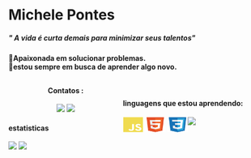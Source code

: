 # Michele Pontes

<h5 classe="animated-text">" A vida é curta demais para minimizar seus talentos"</h5>
<p><h4>📌Apaixonada em solucionar problemas.<br>
📖estou sempre em busca de aprender algo novo.</h4></p>

<div style="float: right"><br>
 <h4>linguagens que estou aprendendo:</h4>
  <img align="center" alt="Js" height="30" width="40" src="https://raw.githubusercontent.com/devicons/devicon/master/icons/javascript/javascript-plain.svg">
  <img align="center" alt="HTML" height="30" width="40" src="https://raw.githubusercontent.com/devicons/devicon/master/icons/html5/html5-original.svg">
  <img align="center" alt="CSS" height="30" width="40" src="https://raw.githubusercontent.com/devicons/devicon/master/icons/css3/css3-original.svg">
  <img  align="right" width="150" src="https://cdn.discordapp.com/attachments/1057088577852407919/1214014239895977984/michele_gif.gif?ex=65f791de&is=65e51cde&hm=bf718a5e4d9a173d72aca264641f2b1c6c96ae4f6e09bf744fffbbb3880198ac&">
</p>
  
  </div>
  
  ##
  <div align="center">
 <h4>Contatos :</h4>
  </div>
<div align="center">
  
  <a href="https://instagram.com/_michelepontes" target="_blank"><img  src="https://img.shields.io/badge/-Instagram-%23E4405F?style=for-the-badge&logo=instagram&logoColor=white" target="_blank"></a>
  <a href = "mailto:pontesmichele03@gmail.com"><img src="https://img.shields.io/badge/-Gmail-%23333?style=for-the-badge&logo=gmail&logoColor=white" target="_blank"></a> 
</div>

<div> 
  <h4> estatisticas </h4>
  <img heinght="180" src="https://github-readme-stats.vercel.app/api?username=michelep0ntes&show_icons=true&theme=transparente"/>
<img heinght="180" src= "https://github-readme-stats.vercel.app/api/top-langs/?username=michelep0ntes&layout=compact"/>

</div>
